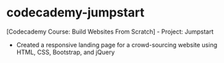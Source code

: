 # codecademy-jumpstart
[Codecademy Course: Build Websites From Scratch] - Project: Jumpstart
- Created a responsive landing page for a crowd-sourcing website using HTML, CSS, Bootstrap, and jQuery
